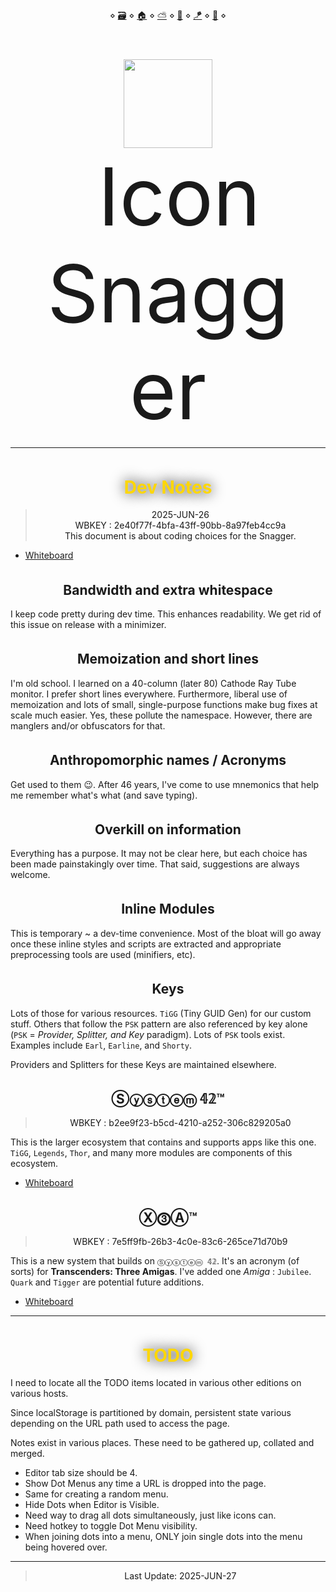 <meta charset="UTF-8">
<head>
<link rel="icon" href="./fave.ico">
</head>

<script details="Dynaload Module Reject List">
AppReject = {};
AppReject.modules = [
    'ozville/live-page-dot.js'
];
/*
    'core/tigg.js' ,
    'core/registrar.js'
    'core/legends.js'
    'core/thor.js'
    'core/grok-pass.js'
    'gems/cls-again.js'
    'edit/editables.js'
    'edit/editable-checklists.js'
    'edit/quick-table-edits.js'
    'ozville/dottify.js'
    'dba/debbie.js'
*/
</script>

<script src="http://dave-legacy/42/api/core/dynaload.js"></script>
<script src="http://dave-legacy/yogi/api/todo.js"></script>

<style>
@import url("http://dave-legacy/42/style/header-dots-small.css");
@import url("http://dave-legacy/42/style/ozville/dot-42px.css");
@import url("http://dave-legacy/42/style/ozville/balloon-override.css");
@import url("http://dave-legacy/42/style/yogi/home-dot.css");
@import url("http://dave-legacy/yogi/style/todo.css");
</style>

<style>
body { margin-bottom : 42vh; }
textarea:hover {
    color      : black;
    background : lightgreen;
}
textarea:focus {
    color      : mintcream;
    background : midnightblue;
}
h1, blockquote {
    background : transparent;
}
h1 {
    color : gold;
    text-shadow : 0px 0px 21px black;
}
blockquote {
    color : var( --darko );
}
h1, h2, h3 {
    margin-top : 2.42ch;
}
h1, h2, h3,
nav, 
blockquote,
figure {
    text-align : center
}
</style>

<header>
<nav dots="🔘" center>
⋄ <a class="dot" href="./" title="🗃️ Workspace">🗃️</a>
⋄ <a class="dot" href="http://dave-legacy/42/dots/dot.snagger-dev-notes.html" title="🏠 Home">🏠</a> 
⋄ <a class="dot" href="http://dave-legacy/42/dots/dot.cloud9.html"  title="⛅ Cloud 9">⛅</a>
⋄ <a class="dot" href="http://dave-legacy/42/dots/dot.amigas.html"  title="📕 X3A™ Notebook">📕</a>
⋄ <a class="dot" href="http://dave-legacy/42/dots/dot.snagger.html" title="🪁 Icon Snagger">🪁</a>
⋄ <a class="dot" href="http://dave-legacy/rt/Keisha/Kashawna.html"  title="🐩 Kashawna">🐩</a>
⋄
</nav>
</header>

<script>
    const AppState = {};
    AppState.title =
    document.title = "Icon Snagger Notes";
  </script> <script>
    const AppKeys = {
        tikey : "ee90d376-717f-4698-9754-70d07a2de174""
        // MS Whiteboard for this App
,       wbkey : "7e5ff9fb-26b3-4c0e-83c6-265ce71d70b9",
        // MS Notebook for this App
,       nbkey : "A698F7622548FA93!s3c165235bee441789477874797892397", 
        // Grok Chat for this App
,       aikey : "1903141909637541947"
    };
</script>


<!---[[ App Logo ]]-->

<figure style="text-align : center">
<img src="./fave.ico" width="142">
<span style="font-size : 128px">&nbsp;Icon Snagger</span>
</figure>

---


<!---[[ App Description ]]-->

# Dev Notes

> 2025-JUN-26 <br>
> WBKEY : 2e40f77f-4bfa-43ff-90bb-8a97feb4cc9a <br>
> This document is about coding choices for the Snagger.

- [Whiteboard](https://whiteboard.office.com/me/whiteboards/2e40f77f-4bfa-43ff-90bb-8a97feb4cc9a)


## Bandwidth and extra whitespace

I keep code pretty during dev time. This enhances readability. We get
rid of this issue on release with a minimizer.


## Memoization and short lines

I'm old school. I learned on a 40-column (later 80) Cathode Ray Tube
monitor. I prefer short lines everywhere. Furthermore, liberal use of
memoization and lots of small, single-purpose functions make bug fixes
at scale much easier. Yes, these pollute the namespace. However, there
are manglers and/or obfuscators for that.


## Anthropomorphic names / Acronyms

Get used to them 😉. After 46 years, I've come to use mnemonics that
help me remember what's what (and save typing).


## Overkill on information

Everything has a purpose. It may not be clear here, but each choice has
been made painstakingly over time. That said, suggestions are always welcome.


## Inline Modules

This is temporary ~ a dev-time convenience. Most of the bloat will go away
once these inline styles and scripts are extracted and appropriate
preprocessing tools are used (minifiers, etc).


## Keys

Lots of those for various resources. `TiGG` (Tiny GUID Gen) for our
custom stuff. Others that follow the `PSK` pattern are also referenced
by key alone (`PSK` = _Provider, Splitter, and Key_ paradigm). Lots of 
`PSK` tools exist. Examples include `Earl`, `Earline`, and `Shorty`. 

<aside>
    Providers and Splitters for these Keys are maintained elsewhere.
</aside>


## Ⓢⓨⓢⓣⓔⓜ 𝟜𝟚™

> WBKEY : b2ee9f23-b5cd-4210-a252-306c829205a0

This is the larger ecosystem that contains and supports apps like this
one. `TiGG`, `Legends`, `Thor`, and many more modules are components of
this ecosystem.

- [Whiteboard](https://whiteboard.office.com/me/whiteboards/b2ee9f23-b5cd-4210-a252-306c829205a0)


## Ⓧ⓷Ⓐ™

> WBKEY : 7e5ff9fb-26b3-4c0e-83c6-265ce71d70b9

This is a new system that builds on `Ⓢⓨⓢⓣⓔⓜ 𝟜𝟚`. It's an acronym (of sorts)
for __Transcenders: Three Amigas__. I've added one _Amiga_ : `Jubilee`. `Quark`
and `Tigger` are potential future additions.

- [Whiteboard](https://whiteboard.office.com/me/whiteboards/7e5ff9fb-26b3-4c0e-83c6-265ce71d70b9)

---

# TODO

I need to locate all the TODO items located in various
other editions on various hosts.

Since localStorage is partitioned by domain, persistent
state various depending on the URL path used to access
the page.

Notes exist in various places. These need to be gathered
up, collated and merged.

- Editor tab size should be 4.
- Show Dot Menus any time a URL is dropped into the page.
- Same for creating a random menu.
- Hide Dots when Editor is Visible.
- Need way to drag all dots simultaneously, just like icons can.
- Need hotkey to toggle Dot Menu visibility.
- When joining dots into a menu, ONLY join single dots into the menu being hovered over.

---

> Last Update: 2025-JUN-27



